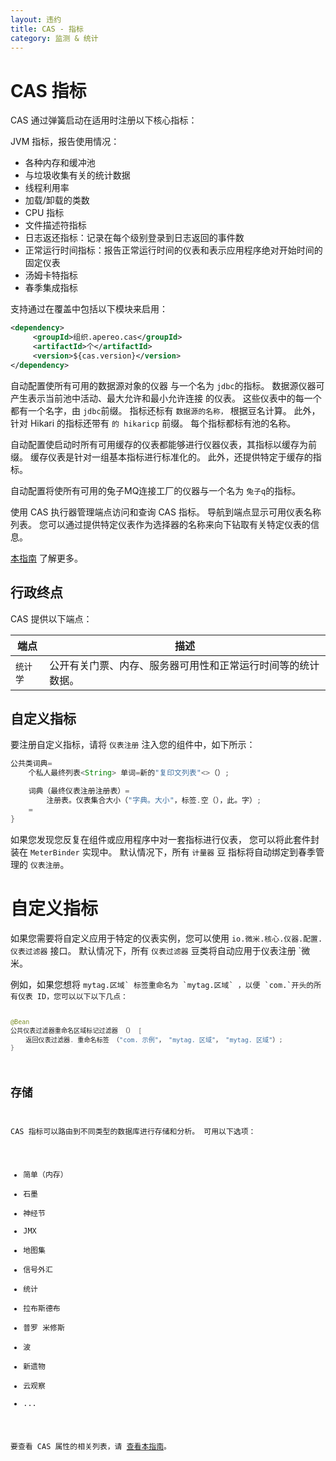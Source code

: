 ```yaml
---
layout: 违约
title: CAS - 指标
category: 监测 & 统计
---
```


# CAS 指标

CAS 通过弹簧启动在适用时注册以下核心指标：

JVM 指标，报告使用情况：

- 各种内存和缓冲池
- 与垃圾收集有关的统计数据
- 线程利用率
- 加载/卸载的类数
- CPU 指标
- 文件描述符指标
- 日志返还指标：记录在每个级别登录到日志返回的事件数
- 正常运行时间指标：报告正常运行时间的仪表和表示应用程序绝对开始时间的固定仪表
- 汤姆卡特指标
- 春季集成指标

支持通过在覆盖中包括以下模块来启用：

```xml
<dependency>
     <groupId>组织.apereo.cas</groupId>
     <artifactId>个</artifactId>
     <version>${cas.version}</version>
</dependency>
```

自动配置使所有可用的数据源对象的仪器 与一个名为 `jdbc`的指标。 数据源仪器可产生表示当前池中活动、最大允许和最小允许连接 的仪表。 这些仪表中的每一个都有一个名字，由 `jdbc`前缀。 指标还标有 `数据源的名称，` 根据豆名计算。 此外，针对 Hikari 的指标还带有 `的 hikaricp` 前缀。 每个指标都标有池的名称。

自动配置使启动时所有可用缓存的仪表都能够进行仪器仪表，其指标以缓存为前缀。 缓存仪表是针对一组基本指标进行标准化的。 此外，还提供特定于缓存的指标。

自动配置将使所有可用的兔子MQ连接工厂的仪器与一个名为 `兔子q`的指标。

使用 CAS 执行器管理端点访问和查询 CAS 指标。 导航到端点显示可用仪表名称列表。 您可以通过提供特定仪表作为选择器的名称来向下钻取有关特定仪表的信息。

[本指南](Monitoring-Statistics.html) 了解更多。

## 行政终点

CAS 提供以下端点：

| 端点    | 描述                             |
| ----- | ------------------------------ |
| `统计学` | 公开有关门票、内存、服务器可用性和正常运行时间等的统计数据。 |

## 自定义指标

要注册自定义指标，请将 `仪表注册` 注入您的组件中，如下所示：

```java
公共类词典=
    个私人最终列表<String> 单词=新的"复印文列表"<>（）;

    词典（最终仪表注册注册表）=
        注册表。仪表集合大小（"字典。大小"，标签.空（），此。字）;
    =
}
```

如果您发现您反复在组件或应用程序中对一套指标进行仪表， 您可以将此套件封装在 `MeterBinder` 实现中。 默认情况下，所有 `计量器` 豆 指标将自动绑定到春季管理的 `仪表注册`。

# 自定义指标

如果您需要将自定义应用于特定的仪表实例，您可以使用 `io.微米.核心.仪器.配置.仪表过滤器` 接口。 默认情况下，所有 `仪表过滤器` 豆类将自动应用于仪表</code>注册 `微米。</p>

<p spaces-before="0">例如，如果您想将 <code>mytag.区域` 标签重命名为 `mytag.区域` ，以便 `com.`开头的所有仪表 ID，您可以以下以下几点：

```java
@Bean
公共仪表过滤器重命名区域标记过滤器 （） [
    返回仪表过滤器. 重命名标签 （"com. 示例"， "mytag. 区域"， "mytag. 区域"）;
}
```

## 存储

CAS 指标可以路由到不同类型的数据库进行存储和分析。 可用以下选项：

- 简单（内存）
- 石墨
- 神经节
- JMX
- 地图集
- 信号外汇
- 统计
- 拉布斯德布
- 普罗 米修斯
- 波
- 新遗物
- 云观察
- ...

要查看 CAS 属性的相关列表，请 [查看本指南](../configuration/Configuration-Properties.html#metrics)。
